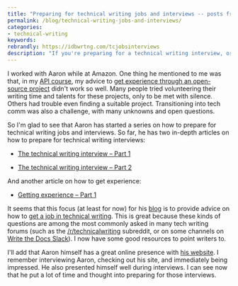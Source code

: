 ```yaml
---
title: "Preparing for technical writing jobs and interviews -- posts from Aaron Redshaw"
permalink: /blog/technical-writing-jobs-and-interviews/
categories:
- technical-writing
keywords:
rebrandly: https://idbwrtng.com/tcjobsinterviews
description: "If you're preparing for a technical writing interview, or looking to get experience to better qualify yourself for the tech comm job market, check out this helpful advice from my former colleague, Aaron Redshaw."
---
```


I worked with Aaron while at Amazon. One thing he mentioned to me was that, in my [API course](/learnapidoc/), my advice to [get experience through an open-source project](/learnapidoc/docapis_find_open_source_project.html) didn't work so well. Many people tried volunteering their writing time and talents for these projects, only to be met with silence. Others had trouble even finding a suitable project. Transitioning into tech comm was also a challenge, with many unknowns and open questions.

So I'm glad to see that Aaron has started a series on how to prepare for technical writing jobs and interviews. So far, he has two in-depth articles on how to prepare for technical writing interviews:

* [The technical writing interview – Part 1](https://aaronkredshaw.com/2022/01/16/the-technical-writing-interview-part-1/)

* [The technical writing interview – Part 2](https://aaronkredshaw.com/2022/01/27/the-technical-writing-interview-part-2/)

And another article on how to get experience:

* [Getting experience – Part 1](https://aaronkredshaw.com/2022/03/03/getting-experience-part-1/)

It seems that this focus (at least for now) for his [blog](https://aaronkredshaw.com/blog/) is to provide advice on how to [get a job in technical writing](https://aaronkredshaw.com/2022/01/01/what-kind-of-technical-writing-job-should-i-get-into/). This is great because these kinds of questions are among the most commonly asked in many tech writing forums (such as the [/r/technicalwriting](https://www.reddit.com/r/technicalwriting/) subreddit, or on some channels on [Write the Docs Slack](https://www.writethedocs.org/slack/)). I now have some good resources to point writers to.

I'll add that Aaron himself has a great online presence with [his website](https://aaronkredshaw.com/). I remember interviewing Aaron, checking out his site, and immediately being impressed. He also presented himself well during interviews. I can see now that he put a lot of time and thought into preparing for those interviews.
